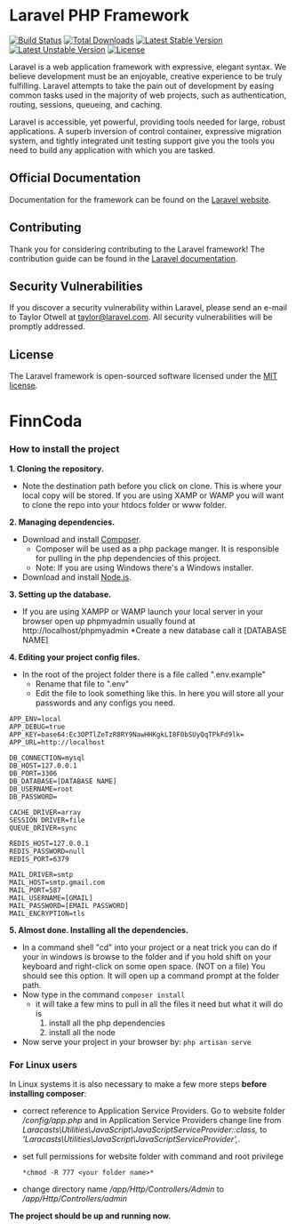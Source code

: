 # Laravel PHP Framework

[![Build Status](https://travis-ci.org/laravel/framework.svg)](https://travis-ci.org/laravel/framework)
[![Total Downloads](https://poser.pugx.org/laravel/framework/d/total.svg)](https://packagist.org/packages/laravel/framework)
[![Latest Stable Version](https://poser.pugx.org/laravel/framework/v/stable.svg)](https://packagist.org/packages/laravel/framework)
[![Latest Unstable Version](https://poser.pugx.org/laravel/framework/v/unstable.svg)](https://packagist.org/packages/laravel/framework)
[![License](https://poser.pugx.org/laravel/framework/license.svg)](https://packagist.org/packages/laravel/framework)

Laravel is a web application framework with expressive, elegant syntax. We believe development must be an enjoyable, creative experience to be truly fulfilling. Laravel attempts to take the pain out of development by easing common tasks used in the majority of web projects, such as authentication, routing, sessions, queueing, and caching.

Laravel is accessible, yet powerful, providing tools needed for large, robust applications. A superb inversion of control container, expressive migration system, and tightly integrated unit testing support give you the tools you need to build any application with which you are tasked.

## Official Documentation

Documentation for the framework can be found on the [Laravel website](http://laravel.com/docs).

## Contributing

Thank you for considering contributing to the Laravel framework! The contribution guide can be found in the [Laravel documentation](http://laravel.com/docs/contributions).

## Security Vulnerabilities

If you discover a security vulnerability within Laravel, please send an e-mail to Taylor Otwell at taylor@laravel.com. All security vulnerabilities will be promptly addressed.

## License

The Laravel framework is open-sourced software licensed under the [MIT license](http://opensource.org/licenses/MIT).

# FinnCoda


### How to install the project

**1. Cloning the repository.**
* Note the destination path before you click on clone. This is where your local copy will be stored.
If you are using XAMP or WAMP you will want to clone the repo into your htdocs folder or www folder.

**2. Managing dependencies.**
* Download and install [Composer](https://getcomposer.org/download/).
    * Composer will be used as a php package manger. It is responsible for pulling in the php dependencies of
    this project.
    * Note: If you are using Windows there's a Windows installer.
* Download and install [Node.js](https://nodejs.org/en/).

**3. Setting up the database.**
* If you are using XAMPP or WAMP launch your local server in your browser open up phpmyadmin usually found at
http://localhost/phpmyadmin
    *Create a new database call it [DATABASE NAME]

**4. Editing your project config files.**
* In the root of the project folder there is a file called ".env.example"
    * Rename that file to ".env"
    * Edit the file to look something like this. In here you will store all your passwords and
    any configs you need.
```
APP_ENV=local
APP_DEBUG=true
APP_KEY=base64:Ec3OPTlZeTzR8RY9NawHHKgkLI8F0bSUyQqTPkFd9lk=
APP_URL=http://localhost

DB_CONNECTION=mysql
DB_HOST=127.0.0.1
DB_PORT=3306
DB_DATABASE=[DATABASE NAME]
DB_USERNAME=root
DB_PASSWORD=

CACHE_DRIVER=array
SESSION_DRIVER=file
QUEUE_DRIVER=sync

REDIS_HOST=127.0.0.1
REDIS_PASSWORD=null
REDIS_PORT=6379

MAIL_DRIVER=smtp
MAIL_HOST=smtp.gmail.com
MAIL_PORT=587
MAIL_USERNAME=[GMAIL]
MAIL_PASSWORD=[EMAIL PASSWORD]
MAIL_ENCRYPTION=tls
```

**5. Almost done. Installing all the dependencies.**
* In a command shell "cd" into your project or a neat trick you can do if your in windows is browse
to the folder and if you hold shift on your keyboard and right-click on some open space. (NOT on a file)
You should see this option.
It will open up a command prompt at the folder path.
* Now type in the command
``` composer install ```
    * it will take a few mins to pull in all the files it need but what it will do is
        1. install all the php dependencies
        2. install all the node 
* Now serve your project in your browser by:
``` php artisan serve ```

### For Linux users
In Linux systems it is also necessary to make a few more steps **before installing composer**:
* correct reference to Application Service Providers. Go to website folder */config/app.php* and in Application Service Providers change line from *Laracasts\Utilities\JavaScript\JavaScriptServiceProvider::class,* to *'Laracasts\Utilities\JavaScript\JavaScriptServiceProvider',*.

* set full permissions for website folder with command and root privilege 

      *chmod -R 777 <your folder name>*

* change directory name */app/Http/Controllers/Admin* to */app/Http/Controllers/admin* 

**The project should be up and running now.**

